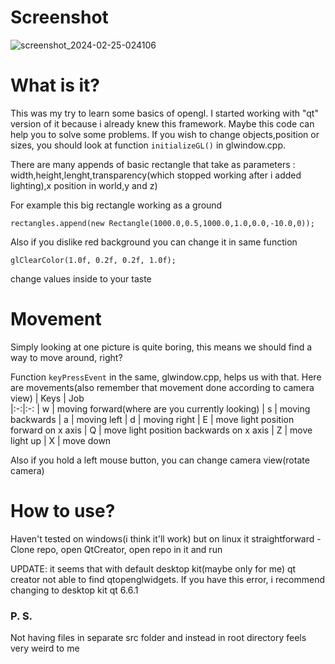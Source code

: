 # Screenshot
![screenshot_2024-02-25-024106](https://github.com/SAANN3/QtOpengl-try/assets/95036865/8d647e09-67bb-461a-82a9-5755ccc80548)
# What is it?
This was my try to learn some basics of opengl. I started working with "qt" version of it because i already knew this framework.
Maybe this code can help you to solve some problems. If you wish to change objects,position or sizes, you should look at function ```initializeGL()``` in glwindow.cpp.

There are many appends of basic rectangle that take as parameters : width,height,lenght,transparency(which stopped working after i added lighting),x position in world,y and z)

For example this big rectangle working as a ground
```
rectangles.append(new Rectangle(1000.0,0.5,1000.0,1.0,0.0,-10.0,0));
```
Also  if you dislike red background you can change it in same function
```
glClearColor(1.0f, 0.2f, 0.2f, 1.0f);
```
change values inside to your taste


# Movement
Simply looking at one picture is quite boring, this means we should find a way to move around, right?

Function ```keyPressEvent``` in the same, glwindow.cpp, helps us with that. Here are movements(also remember that movement done according to camera view)
| Keys | Job   
|:-:|:-: 
| w | moving forward(where are you currently looking)
| s | moving backwards
| a | moving left
| d | moving right
| E | move light position forward on x axis
| Q | move light position backwards on x axis
| Z | move light up
| X | move down

Also if you hold a left mouse button, you can change camera view(rotate camera)
# How to use?

Haven't tested on windows(i think it'll work) but on linux it straightforward - Clone repo, open QtCreator, open repo in it and run

UPDATE: it seems that with default desktop kit(maybe only for me) qt creator not able to find qtopenglwidgets. If you have this error, i recommend changing to desktop kit qt 6.6.1 
### P. S.
Not having files in separate src folder and instead in root directory feels very weird to me
